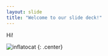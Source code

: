 ```yaml
---
layout: slide
title: "Welcome to our slide deck!"
---
```


Hi!

![inflatocat](https://octodex.github.com/images/inflatocat.png)
{: .center}
